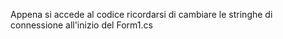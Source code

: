 Appena si accede al codice ricordarsi di cambiare le stringhe di connessione all'inizio del Form1.cs